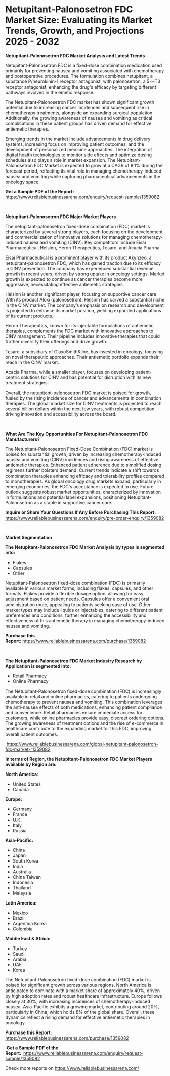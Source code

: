<p><h1>Netupitant-Palonosetron FDC Market Size: Evaluating its Market Trends, Growth, and Projections 2025 - 2032</h1></p><p><strong>Netupitant-Palonosetron FDC Market Analysis and Latest Trends</strong></p>
<p><p>Netupitant-Palonosetron FDC is a fixed-dose combination medication used primarily for preventing nausea and vomiting associated with chemotherapy and postoperative procedures. The formulation combines netupitant, a substance P/neurokinin-1 receptor antagonist, with palonosetron, a 5-HT3 receptor antagonist, enhancing the drug's efficacy by targeting different pathways involved in the emetic response.</p><p>The Netupitant-Palonosetron FDC market has shown significant growth potential due to increasing cancer incidences and subsequent rise in chemotherapy treatments, alongside an expanding surgical population. Additionally, the growing awareness of nausea and vomiting as critical complications in these patient groups has driven demand for effective antiemetic therapies.</p><p>Emerging trends in the market include advancements in drug delivery systems, increasing focus on improving patient outcomes, and the development of personalized medicine approaches. The integration of digital health technologies to monitor side effects and optimize dosing schedules also plays a role in market expansion. The Netupitant-Palonosetron FDC Market is expected to grow at a CAGR of 8.1% during the forecast period, reflecting its vital role in managing chemotherapy-induced nausea and vomiting while capturing pharmaceutical advancements in the oncology space.</p></p>
<p><strong>Get a Sample PDF of the Report:&nbsp;</strong> <a href="https://www.reliablebusinessarena.com/enquiry/request-sample/1359082?utm_campaign=3041&utm_medium=2&utm_source=Github&utm_content=ia&utm_term=22032025&utm_id=netupitant-palonosetron-fdc">https://www.reliablebusinessarena.com/enquiry/request-sample/1359082</a></p>
<p>&nbsp;</p>
<p><strong>Netupitant-Palonosetron FDC Major Market Players</strong></p>
<p><p>The netupitant-palonosetron fixed-dose combination (FDC) market is characterized by several strong players, each focusing on the development and commercialization of innovative solutions for managing chemotherapy-induced nausea and vomiting (CINV). Key competitors include Eisai Pharmaceutical, Helsinn, Heron Therapeutics, Tesaro, and Acacia Pharma.</p><p>Eisai Pharmaceutical is a prominent player with its product Akynzeo, a netupitant-palonosetron FDC, which has gained traction due to its efficacy in CINV prevention. The company has experienced substantial revenue growth in recent years, driven by strong uptake in oncology settings. Market growth is expected to continue as cancer therapies become more aggressive, necessitating effective antiemetic strategies.</p><p>Helsinn is another significant player, focusing on supportive cancer care. With its product Aloxi (palonosetron), Helsinn has carved a substantial niche in the CINV market. The company’s emphasis on research and development is projected to enhance its market position, yielding expanded applications of its current products.</p><p>Heron Therapeutics, known for its injectable formulations of antiemetic therapies, complements the FDC market with innovative approaches to CINV management. Their pipeline includes innovative therapies that could further diversify their offerings and drive growth.</p><p>Tesaro, a subsidiary of GlaxoSmithKline, has invested in oncology, focusing on novel therapeutic approaches. Their antiemetic portfolio expands their reach in the CINV market.</p><p>Acacia Pharma, while a smaller player, focuses on developing patient-centric solutions for CINV and has potential for disruption with its new treatment strategies.</p><p>Overall, the netupitant-palonosetron FDC market is poised for growth, fueled by the rising incidence of cancer and advancements in combination therapies. The global market size for CINV treatments is projected to reach several billion dollars within the next few years, with robust competition driving innovation and accessibility across the board.</p></p>
<p>&nbsp;</p>
<p><strong>What Are The Key Opportunities For Netupitant-Palonosetron FDC Manufacturers?</strong></p>
<p><p>The Netupitant-Palonosetron Fixed-Dose Combination (FDC) market is poised for substantial growth, driven by increasing chemotherapy-induced nausea and vomiting (CINV) incidences and rising awareness of effective antiemetic therapies. Enhanced patient adherence due to simplified dosing regimens further bolsters demand. Current trends indicate a shift towards combination therapies enhancing efficacy and tolerability profiles compared to monotherapies. As global oncology drug markets expand, particularly in emerging economies, the FDC's acceptance is expected to rise. Future outlook suggests robust market opportunities, characterized by innovation in formulations and potential label expansions, positioning Netupitant-Palonosetron as a staple in supportive cancer care.</p></p>
<p><strong>Inquire or Share Your Questions If Any Before Purchasing This Report:</strong> <a href="https://www.reliablebusinessarena.com/enquiry/pre-order-enquiry/1359082?utm_campaign=3041&utm_medium=2&utm_source=Github&utm_content=ia&utm_term=22032025&utm_id=netupitant-palonosetron-fdc">https://www.reliablebusinessarena.com/enquiry/pre-order-enquiry/1359082</a></p>
<p>&nbsp;</p>
<p><strong>Market Segmentation</strong></p>
<p><strong>The Netupitant-Palonosetron FDC Market Analysis by types is segmented into:</strong></p>
<p><ul><li>Flakes</li><li>Capsules</li><li>Other</li></ul></p>
<p><p>Netupitant-Palonosetron fixed-dose combination (FDC) is primarily available in various market forms, including flakes, capsules, and other formats. Flakes provide a flexible dosage option, allowing for easy adjustment based on patient needs. Capsules offer a convenient oral administration route, appealing to patients seeking ease of use. Other market types may include liquids or injectables, catering to different patient preferences and conditions, further enhancing the accessibility and effectiveness of this antiemetic therapy in managing chemotherapy-induced nausea and vomiting.</p></p>
<p><strong>Purchase this Report:&nbsp;</strong><a href="https://www.reliablebusinessarena.com/purchase/1359082?utm_campaign=3041&utm_medium=2&utm_source=Github&utm_content=ia&utm_term=22032025&utm_id=netupitant-palonosetron-fdc">https://www.reliablebusinessarena.com/purchase/1359082</a></p>
<p>&nbsp;</p>
<p><strong>The Netupitant-Palonosetron FDC Market Industry Research by Application is segmented into:</strong></p>
<p><ul><li>Retail Pharmacy</li><li>Online Pharmacy</li></ul></p>
<p><p>The Netupitant-Palonosetron fixed-dose combination (FDC) is increasingly available in retail and online pharmacies, catering to patients undergoing chemotherapy to prevent nausea and vomiting. This combination leverages the anti-nausea effects of both medications, enhancing patient compliance and convenience. Retail pharmacies ensure immediate access for customers, while online pharmacies provide easy, discreet ordering options. The growing awareness of treatment options and the rise of e-commerce in healthcare contribute to the expanding market for this FDC, improving overall patient outcomes.</p></p>
<p><a href="https://www.reliablebusinessarena.com/global-netupitant-palonosetron-fdc-market-r1359082?utm_campaign=3041&utm_medium=2&utm_source=Github&utm_content=ia&utm_term=22032025&utm_id=netupitant-palonosetron-fdc">&nbsp;https://www.reliablebusinessarena.com/global-netupitant-palonosetron-fdc-market-r1359082</a></p>
<p><strong>In terms of Region, the Netupitant-Palonosetron FDC Market Players available by Region are:</strong></p>
<p>
    <p> <strong> North America: </strong>
        <ul>
            <li>United States</li>
            <li>Canada</li>
        </ul>
        </p> 
    <p> <strong> Europe: </strong>
        <ul>
            <li>Germany</li>
            <li>France</li>
            <li>U.K.</li>
            <li>Italy</li>
            <li>Russia</li>
        </ul>
        </p> 
    <p> <strong> Asia-Pacific: </strong>
        <ul>
            <li>China</li>
            <li>Japan</li>
            <li>South Korea</li>
            <li>India</li>
            <li>Australia</li>
            <li>China Taiwan</li>
            <li>Indonesia</li>
            <li>Thailand</li>
            <li>Malaysia</li>
        </ul>
        </p> 
    <p> <strong> Latin America: </strong>
        <ul>
            <li>Mexico</li>
            <li>Brazil</li>
            <li>Argentina Korea</li>
            <li>Colombia</li>
        </ul>
        </p> 
    <p> <strong> Middle East & Africa: </strong>
        <ul>
            <li>Turkey</li>
            <li>Saudi</li>
            <li>Arabia</li>
            <li>UAE</li>
            <li>Korea</li>
        </ul>
    </p>
    </p>
<p><p>The Netupitant-Palonosetron fixed-dose combination (FDC) market is poised for significant growth across various regions. North America is anticipated to dominate with a market share of approximately 40%, driven by high adoption rates and robust healthcare infrastructure. Europe follows closely at 30%, with increasing incidences of chemotherapy-induced nausea. Asia-Pacific exhibits a growing market, contributing around 20%, particularly in China, which holds 8% of the global share. Overall, these dynamics reflect a rising demand for effective antiemetic therapies in oncology.</p></p>
<p><strong>Purchase this Report: </strong><a href="https://www.reliablebusinessarena.com/purchase/1359082?utm_campaign=3041&utm_medium=2&utm_source=Github&utm_content=ia&utm_term=22032025&utm_id=netupitant-palonosetron-fdc">https://www.reliablebusinessarena.com/purchase/1359082</a></p>
<p>&nbsp;<strong>Get a Sample PDF of the Report:&nbsp;&nbsp;</strong><a href="https://www.reliablebusinessarena.com/enquiry/request-sample/1359082?utm_campaign=3041&utm_medium=2&utm_source=Github&utm_content=ia&utm_term=22032025&utm_id=netupitant-palonosetron-fdc">https://www.reliablebusinessarena.com/enquiry/request-sample/1359082</a></p>
<p><strong></strong></p>
<p>Check more reports on <a href="https://www.reliablebusinessarena.com/?utm_campaign=3041&utm_medium=2&utm_source=Github&utm_content=ia&utm_term=22032025&utm_id=netupitant-palonosetron-fdc">https://www.reliablebusinessarena.com/</a></p>